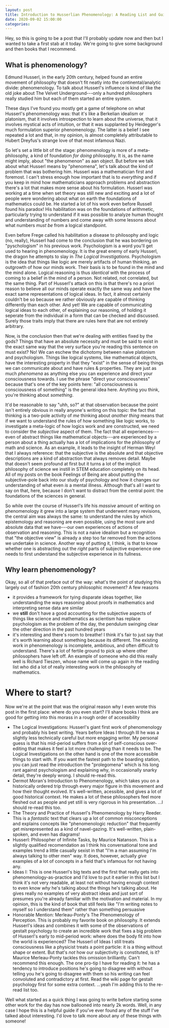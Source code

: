 ```yaml
---
layout: post
title: Introduction to Husserlian Phenomenology: A Reading List and Guide
date: 2020-09-02 15:00:00
categories: 
---
```


Hey, so this is going to be a post that I'll probably update now and then but I wanted to take a first stab at it today. We're going to give some background and then books that I recommend.

## What is phenomenology?

Edmund Husserl, in the early 20th century, helped found an entire movement of philosophy that doesn't fit neatly into the continental/analytic divide: phenomenology. To talk about Husserl's influence is kind of like the old joke about The Velvet Underground---only a hundred philosophers really studied him but each of them started an entire system. 

These days I've found you mostly get a game of telephone on what Husserl's phenomenology was: that it's like a Berkelian idealism or platonism, that it involves introspection to learn about the universe, that it involves mystical acts of intuition, or that it was supplanted by Heidegger's much formulation superior phenomenology. The latter is a belief I see repeated a lot and that, in my opinion, is almost completely attributable to Hubert Dreyfus's strange love of that most infamous Nazi.

So let's set a little bit of the stage: phenomenology is more of a meta-philosophy, a kind of foundation _for doing_ philosophy. It is, as the name might imply, about "the phenomenon" as aan object. But before we talk about what Husserl means by "phenomena", let's talk about the kind of problem that was bothering him. Husserl was a mathematician first and foremost. I can't stress enough how important that is to _everything_ and if you keep in mind how mathematicians approach problems and abstraction there's a lot that makes more sense about his formulation. Husserl was working at a time when set theory was still new and exciting and a lot of people were wondering about what on earth the foundations of mathematics could be. He started a lot of his work even before Russell found his paradox! His habilitation was on the foundations of arithmetic, particularly trying to understand if it was possible to analyze human thought and understanding of numbers and come away with some lessons about what numbers _must be_ from a logical standpoint.

Even before Frege called his habilitation a disease to philosophy and logic (no, really), Husserl had come to the conclusion that he was bordering on "pyschologism" in his previous work. Psychologism is a word you'll get used to hearing in phenomenology. It is the great enemy of early Husserl, the dragon he attempts to slay in _The Logical Investigations._ Psychologism is the idea that things like logic are merely artifacts of human thinking, an outgrowth of how our minds work. Their basis is to be found in the mind and the mind alone. Logical reasoning is thus _identical_ with the process of coming to a belief in the mind of a person. Not related, not correlated, but the same thing. Part of Husserl's attack on this is that there's no a priori reason to believe all our minds operate exactly the same way and have the exact same representations of logical ideas. In fact, it almost certainly couldn't be so because we rather obviously are capable of thinking differently than each other. And yet! We are capable of communicating logical ideas to each other, of explaining our reasoning, of holding it seperate from the individual in a form that can be checked and discussed. Surely those traits imply that there are rules here that are not entirely arbitrary.

Now, is the conclusion then that we're dealing with entities fixed by the gods? Things that have an absolute necessity and must be said to exist in the exact same way that the very surface you're reading this sentence on must exist? No! We can eschew the dichotomy between naive platonism and psychologism. Things like logical systems, like mathematical objects, have the interesting property in that they "exist" in the sense of being things we can communicate about and have rules & properties. They are just as much _phenomena_ as anything else you can experience and direct your consciousness towards. I use the phrase "direct your consciousness" because that's one of the key points here: "all consciousness is consciousness of something" is the general idea here. Anything you think, you're thinking about _something_. 

It'd be reasonable to say "uhh, so?" at that observation because the point isn't entirely obvious in really anyone's writing on this topic: the fact that thinking is a two-pole activity of _me_ thinking about _another thing_ means that if we want to understand the rules of how something like logic works, to investigate a meta-logic of how logics work and are constructed, we need to consider the _subjective_ aspect of them. The fact that all experiences---even of abstract things like mathematical objects---are experienced by a person about a thing actually has a lot of implications for the philosophy of math and science. As an example, it leads to the insight of Herman Weyl that I always reference: that the subjective is the absolute and that objective descriptions are a kind of abstraction that always removes detail. Maybe that doesn't seem profound at first but it turns a lot of the implicit philosophy of science we instill in STEM education completely on its head. All of my posts on the book Feelings of Being are about putting the subjective-pole back into our study of psychology and how it changes our understanding of what even _is_ a mental illness. Although that's all I want to say on that, here, because I don't want to distract from the central point: the foundations of the sciences in general.

So while over the course of Husserl's life his _massive_ amount of writing on phenomenology it grew into a large system that underwent many revisions, the central aim was always the same: to understand the rules by which epistemology and reasoning are even possible, using the most sure and absolute data that we have---our own experiences of actions of observation and reasoning. This is not a naive idealism but a recognition that "the objective view" is already a step too far removed from the actions we undertake in science. Another way of putting it, I think, is that to know whether one is abstracting out the _right_ parts of subjective experience one needs to first understand the subjective experience in its fullness.

## Why learn phenomenology?

Okay, so all of that preface out of the way: what's the point of studying this largely out of fashion 20th century philosophic movement? A few reasons


- it provides a framework for tying disparate ideas together, like understanding the ways reasoning about proofs in mathematics and interpreting sense data are similar
- we **still** don't have a good accounting for the subjective aspects of things like science and mathematics as scientism has replace psychologism as the problem of the day, the pendulum swinging clear the other direction in the past hundred years
- it's interesting and there's room to breathe! I think it's fair to just say that it's worth learning about something because its different. The existing work in phenomenology is incomplete, ambitious, and often difficult to understand. There's a lot of fertile ground to pick up where other philosophers have left off. An example of someone who did this really well is Richard Tieszen, whose name will come up again in the reading list who did a lot of really interesting work in the philosophy of mathematics.

# Where to start?

Now we're at the point that was the original reason why I even wrote this post in the first place: where do you even start? I'll share books I think are good for getting into this morass in a rough order of accessibility


- The Logical Investigations: Husserl's giant first work of phenomenology and probably his best writing. Years before Ideas I through III he was a slightly less technically careful but more engaging writer. My personal guess is that his mid-period suffers from a lot of self-conscious over-editing that makes it feel a lot more challenging than it needs to be. The Logical Investigations on the other hand is one of the more accessible things to start with. If you want the fastest path to the boarding station, you can just read the introduction the "prolegomena" which is his long rant against psychologism and explaining why, in occasionally snarky detail, they're deeply wrong. I should re-read this.
- Dermot Moran's Introduction to Phenomenology, which takes you on a historically ordered trip through every major figure in this movement and how their thought evolved. It's well-written, acessible, and gives a lot of good historical context. He makes a lot of these philosophers feel more fleshed out as people and yet still is very rigorous in his presentation. ...I should re-read this too.
- The Theory and Practice of Husserl's Phenomenology by Harry Reeder. This is a _fantastic_ text that clears up a lot of common misconceptions and explains concepts like "phenomenologic reduction" that frequently get misrepresented as a kind of navel-gazing. It's well-written, plain-spoken, and even has diagrams!
- Husserl: Philosopher of Infinite Tasks, by Maurice Natanson. This is a slightly qualified recomendation as I think his conversational tone and examples trend a little casually sexist in that "I'm a man assuming I'm always talking to other men" way. It does, however, actually _give_ examples of a lot of concepts in a field that's infamous for not having any.
- Ideas I: This is one Husserl's big texts and the first that really gets into phenomenology-as-practice and I'd love to put it earlier in this list but I think it's not very readable, at least not without having enough context to even know _why_ he's talking about the things he's talking about. He gives really no examples of very abstract ideas and just sort of presumes you're already familiar with the motivation and material. In my opinion, this is the kind of book that still feels like "I'm writing notes to myself so I understand them" rather than something persuasive
- Honorable Mention: Merleau-Ponty's The Phenomenology of Perception. This is probably my favorite book on philosophy. It extends Husserl's ideas and combines it with some of the observations of gestalt psychology to create an incredible work that fixes a big problem of Husserl's early to mid-period work: where does the body fit into how the world is experienced? The Husserl of Ideas I still treats consciousness like a physicist treats a point particle: it is a thing without shape or extent. But that's _not_ how our subjectivity is constituted, is it? Maurice Merleau-Ponty tackles this omission brilliantly. Can't recommend this enough. The one pro-tip I have for reading it: he has a tendency to introduce positions he's going to disagree with without telling you he's going to disagree with them so his writing can feel convoluted and contradictory at first. Read the wiki page for gestalt psychology first for some extra context. ...yeah I'm adding this to the re-read list too.

Well what started as a quick thing I was going to write before starting some other work for the day has now ballooned into nearly 2k words. Well, in any case I hope this is a helpful guide if you've ever found any of the stuff I've talked about interesting. I'd love to talk more about any of these things with someone!


